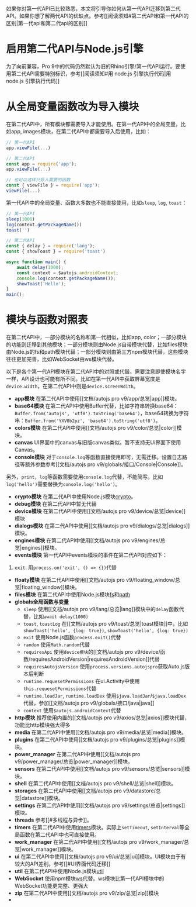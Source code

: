 如果你对第一代API已比较熟悉，本文将引导你如何从第一代API迁移到第二代API。如果你想了解两代API的优缺点。参考[[阅读须知#第二代API和第一代API的区别|第一代api和第二代api的区别]]

# 启用第二代API与Node.js引擎

为了向前兼容，Pro 9中的代码仍然默认为旧的Rhino引擎/第一代API运行。要使用第二代API需要特别标识，参考[[阅读须知#用 node.js 引擎执行代码|用 node.js 引擎执行代码]]

# 从全局变量函数改为导入模块

在第二代API中，所有模块都需要导入才能使用。在第一代API中的全局变量，比如app, images模块，在第二代API中都需要导入后使用，比如：

```javascript
// 第一代API
app.viewFile(...)

// 第二代API
const app = require('app');
app.viewFile(...)

// 也可以这样只导入需要的函数
const { viewFile } = require('app');
viewFile(...)
```

第一代API中的全局变量、函数大多数也不能直接使用，比如`sleep`, `log`, `toast`：

```javascript
// 第一代API
sleep(1000)
log(context.getPackageName())
toast('')

// 第二代API
const { delay } = require('lang');
const { showToast } = require('toast')

async function main() {
    await delay(1000);
    const context = $autojs.androidContext;
    console.log(context.getPackageName());
    showToast('Hello');
}
main();
```

# 模块与函数对照表

在第二代API中，一部分模块的名称和第一代相似，比如app, color；一部分模块的功能则迁移到其他模块；一部分模块则由Node.js自带模块代替，比如files模块由Node.js的fs和path模块代替；一部分模块则由第三方npm模块代替，这些模块往往更加完善，比如WebSocket由ws模块代替。

以下是各个第一代API模块在第二代API中的对照或代替。需要注意即使模块名字一样，API设计也可能有所不同。比如在第一代API中获取屏幕宽度是`device.width`，在第二代API中则是`device.screenWdith`。

- **app模块**
在第二代API中使用[[文档/autojs pro v9/app/总览|app]]模块。
- **base64模块**
在第二代API中使用Buffer代替，比如字符串转换base64：`Buffer.from('autojs', 'utf8').toString('base64')`，base64转换为字符串：`Buffer.from('YXV0b2pz', 'base64').toString('utf8')`。
- **colors模块**
在第二代API中使用[[文档/autojs pro v9/color/总览|color]]模块。
- **canvas**
UI界面中的canvas与旧版canvas类似。暂不支持无Ui界面下使用Canvas。
- **console模块**
对于`console.log`等函数直接使用即可，无需迁移。设置日志路径等额外参数参考[[文档/autojs pro v9/globals/接口/Console|Console]]。

另外，`print`，`log`等函数需要使用`console.log`代替，不能简写。比如`log('hello')`需要替换为`console.log('hello')`。
- **crypto模块**
在第二代API中使用Node.js模块[crypto](http://nodejs.cn/api-v12/crypto.html)。
- **debug模块**
在第二代API中暂无代替
- **device模块**
在第二代API中使用[[文档/autojs pro v9/device/总览|device]]模块
- **dialogs模块**
在第二代API中使用[[文档/autojs pro v9/dialogs/总览|dialogs]]模块。
- **engines模块**
在第二代API中使用[[文档/autojs pro v9/engines/总览|engines]]模块。
- **events模块**
第一代API中events模块的事件在第二代API对应如下：

1.  `exit`: 用`process.on('exit', () => {})`代替
- **floaty模块**
在第二代API中使用[[文档/autojs pro v9/floating_window/总览|floating_window]]模块。
- **files模块**
在第二代API中使用Node.js模块[fs](http://nodejs.cn/api-v12/fs.html)和[path](http://nodejs.cn/api-v12/path.html)
- **globals全局函数与变量**
	- `sleep` 使用[[文档/autojs pro v9/lang/总览|lang]]模块中的`delay`函数代替，比如`await delay(1000)`
	- `toast`, `toastLog` 在[[文档/autojs pro v9/toast/总览|toast模块]]中，比如`showToast('hello', {log: true})`, `showToast('hello', {log: true})`
	- `exit` 使用Node.js函数`process.exit()`代替
	- `random` 使用`Math.random`代替
	- `requiresApi` 使用`device模块`的[[文档/autojs pro v9/device/函数/requiresAndroidVersion|requiresAndroidVersion]]代替
	- `requiresAutojsVersion` 使用`process.versions.autojspro`获取Auto.js版本后判断
	- `runtime.requesetPermissions` 在ui.Activity中使用`this.requesetPermissions`代替
	- `runtime.loadJar`, `runtime.loadDex` 使用`$java.loadJar`/`$java.loadDex`代替，参加[[文档/autojs pro v9/globals/接口/java|java]]
	- `context` 使用`$autojs.androidContext`代替
 - **http模块**
 推荐使用内置的[[文档/autojs pro v9/axios/总览|axios]]模块代替，功能比http模块强大得多
 - **media**
 在第二代API中使用[[文档/autojs pro v9/media/总览|media]]模块。
 - **plugins**
 在第二代API中使用[[文档/autojs pro v9/plugins/总览|plugins]]模块。
 - **power_manager**
 在第二代API中使用[[文档/autojs pro v9/power_manager/总览|power_manager]]模块。
 - **sensors**
 在第二代API中使用[[文档/autojs pro v9/sensors/总览|sensors]]模块。
 - **shell**
 在第二代API中使用[[文档/autojs pro v9/shell/总览|shell]]模块。
 - **storages**
 在第二代API中使用[[文档/autojs pro v9/datastore/总览|datastore]]模块。
 - **settings**
 在第二代API中使用[[文档/autojs pro v9/settings/总览|settings]]模块。
 - **threads**
 参考[[#多线程与异步]]。
 - **timers**
 在第二代API中使用[timers](http://nodejs.cn/api-v12/timers.html)模块。实际上`setTimeout`, `setInterval`等全局函数在第二代API中也可直接使用。
 - **work_manager**
 在第二代API中使用[[文档/autojs pro v9/work_manager/总览|work_manager]]模块。
 - **ui**
 在第二代API中使用[[文档/autojs pro v9/ui/总览|ui]]模块。UI模块由于有较大的API差别。参考[[#UI界面代码迁移]]
 - **util**
 在第二代API中使用Node.js模块[util](http://nodejs.cn/api-v12/util.html)
 - **WebSocket**
 使用npm模块[ws](https://www.npmjs.com/package/ws)代替。ws模块比第一代API模块中的WebSocket功能更完整、更强大
 - **zip**
 在第二代API中使用[[文档/autojs pro v9/zip/总览|zip]]模块
 - 